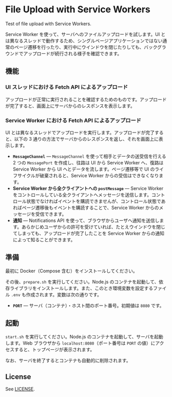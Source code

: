 # File Upload with Service Workers

Test of file upload with Service Workers.

Service Worker を使って、サーバへのファイルアップロードを試します。UI とは異なるスレッドで動作するため、シングルページアプリケーションではない通常のページ遷移を行ったり、実行中にウインドウを閉じたりしても、バックグラウンドでアップロードが続行される様子を確認できます。

## 機能

### UI スレッドにおける Fetch API によるアップロード

アップロードが正常に実行されることを確認するためのものです。アップロードが完了すると、画面上にサーバからのレスポンスを表示します。

### Service Worker における Fetch API によるアップロード

UI とは異なるスレッドでアップロードを実行します。アップロードが完了すると、以下の 3 通りの方法でサーバからのレスポンスを返し、それを画面上に表示します。

- **`MessageChannel`** — `MessageChannel` を使って相手とデータの送受信を行える 2 つの `MessagePort` を作成し、往路は UI から Service Worker へ、復路は Service Worker から UI へとデータを流します。ページ遷移等で UI のライフサイクルが破棄されると、Service Worker からの受信はできなくなります。
- **Service Worker から全クライアントへの `postMessage`** — Service Worker をコントロールしている全クライアントへメッセージを送信します。コントロール状態でなければイベントを購読できませんが、コントロール状態であればページ遷移後もイベントを購読することで、Service Worker からのメッセージを受信できます。
- **通知** — Notifications API を使って、ブラウザからユーザへ通知を送信します。あらかじめユーザからの許可を受けていれば、たとえウインドウを閉じてしまっても、アップロードが完了したことを Service Worker からの通知によって知ることができます。

## 準備

最初に Docker（Compose 含む）をインストールしてください。

その後、`prepare.sh` を実行してください。Node.js のコンテナを起動して、依存ライブラリをインストールします。また、このとき環境変数を設定するファイル `.env` も作成されます。変数は次の通りです。

- **`PORT`** — サーバ（コンテナ）・ホスト間のポート番号。初期値は `8080` です。

## 起動

`start.sh` を実行してください。Node.js のコンテナを起動して、サーバを起動します。Web ブラウザから `localhost:8080`（ポート番号は `PORT` の値）にアクセスすると、トップページが表示されます。

なお、サーバを終了するとコンテナも自動的に削除されます。

## License

See [LICENSE](../LICENSE).
